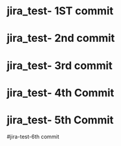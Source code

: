 # jira_test- 1ST commit
# jira_test- 2nd commit
# jira_test- 3rd commit
# jira_test- 4th Commit
# jira_test- 5th Commit
#jira-test-6th commit
